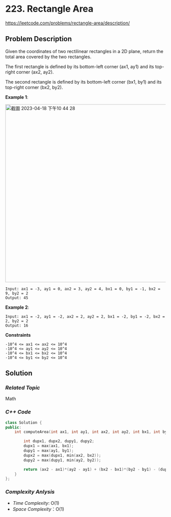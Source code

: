 # 223. Rectangle Area
https://leetcode.com/problems/rectangle-area/description/

## Problem Description

Given the coordinates of two rectilinear rectangles in a 2D plane, return the total area covered by the two rectangles.

The first rectangle is defined by its bottom-left corner (ax1, ay1) and its top-right corner (ax2, ay2).

The second rectangle is defined by its bottom-left corner (bx1, by1) and its top-right corner (bx2, by2).


**Example 1**:

<img width="559" alt="截圖 2023-04-18 下午10 44 28" src="https://user-images.githubusercontent.com/18256877/232813471-9b209e7f-8a5c-4fe4-8a96-7991e45cb342.png">

```
Input: ax1 = -3, ay1 = 0, ax2 = 3, ay2 = 4, bx1 = 0, by1 = -1, bx2 = 9, by2 = 2
Output: 45
```
**Example 2**:
```
Input: ax1 = -2, ay1 = -2, ax2 = 2, ay2 = 2, bx1 = -2, by1 = -2, bx2 = 2, by2 = 2
Output: 16
```


**Constraints**
```
-10^4 <= ax1 <= ax2 <= 10^4
-10^4 <= ay1 <= ay2 <= 10^4
-10^4 <= bx1 <= bx2 <= 10^4
-10^4 <= by1 <= by2 <= 10^4
```

## Solution

### _Related Topic_
   Math

### _C++ Code_
```cpp
class Solution {
public:
    int computeArea(int ax1, int ay1, int ax2, int ay2, int bx1, int by1, int bx2, int by2) {

        int dupx1, dupx2, dupy1, dupy2;
        dupx1 = max(ax1, bx1);
        dupy1 = max(ay1, by1);
        dupx2 = max(dupx1, min(ax2, bx2));
        dupy2 = max(dupy1, min(ay2, by2));

        return (ax2 - ax1)*(ay2 - ay1) + (bx2 - bx1)*(by2 - by1) - (dupx2 - dupx1)*(dupy2 - dupy1);
    }
};
```

### _Complexity Anlysis_
- _Time Complexity_: O(1)
- _Space Complexity_：O(1)
